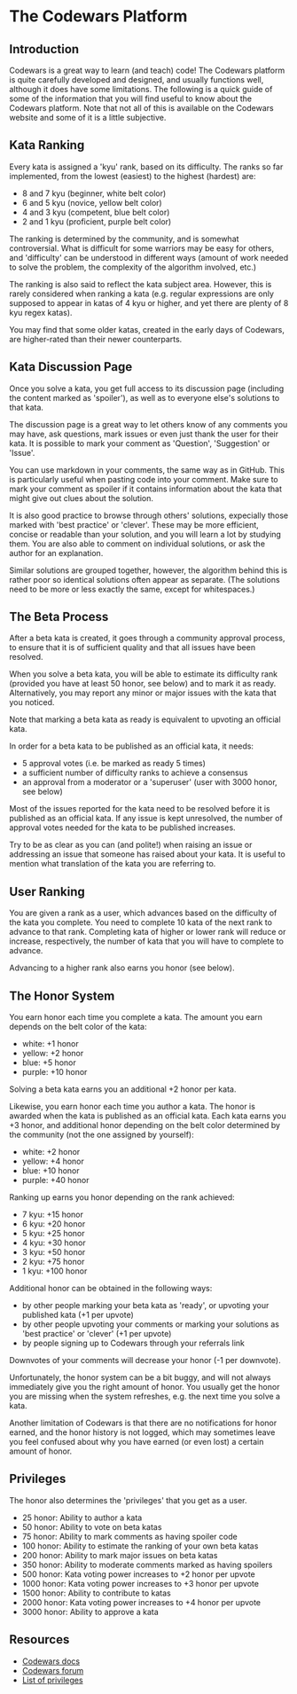 # The Codewars Platform

## Introduction

Codewars is a great way to learn (and teach) code! The Codewars platform is quite carefully developed and designed, and usually functions well, although it does have some limitations. The following is a quick guide of some of the information that you will find useful to know about the Codewars platform. Note that not all of this is available on the Codewars website and some of it is a little subjective.

## Kata Ranking

Every kata is assigned a 'kyu' rank, based on its difficulty. The ranks so far implemented, from the lowest (easiest) to the highest (hardest) are:
- 8 and 7 kyu (beginner, white belt color)
- 6 and 5 kyu (novice, yellow belt color)
- 4 and 3 kyu (competent, blue belt color)
- 2 and 1 kyu (proficient, purple belt color)

The ranking is determined by the community, and is somewhat controversial. What is difficult for some warriors may be easy for others, and 'difficulty' can be understood in different ways (amount of work needed to solve the problem, the complexity of the algorithm involved, etc.)

The ranking is also said to reflect the kata subject area. However, this is rarely considered when ranking a kata (e.g. regular expressions are only supposed to appear in katas of 4 kyu or higher, and yet there are plenty of 8 kyu regex katas).

You may find that some older katas, created in the early days of Codewars, are higher-rated than their newer counterparts.

## Kata Discussion Page

Once you solve a kata, you get full access to its discussion page (including the content marked as 'spoiler'), as well as to everyone else's solutions to that kata.

The discussion page is a great way to let others know of any comments you may have, ask questions, mark issues or even just thank the user for their kata. It is possible to mark your comment as 'Question', 'Suggestion' or 'Issue'.

You can use markdown in your comments, the same way as in GitHub. This is particularly useful when pasting code into your comment. Make sure to mark your comment as spoiler if it contains information about the kata that might give out clues about the solution.

It is also good practice to browse through others' solutions, expecially those marked with 'best practice' or 'clever'. These may be more efficient, concise or readable than your solution, and you will learn a lot by studying them. You are also able to comment on individual solutions, or ask the author for an explanation.

Similar solutions are grouped together, however, the algorithm behind this is rather poor so identical solutions often appear as separate. (The solutions need to be more or less exactly the same, except for whitespaces.)

## The Beta Process

After a beta kata is created, it goes through a community approval process, to ensure that it is of sufficient quality and that all issues have been resolved.

When you solve a beta kata, you will be able to estimate its difficulty rank (provided you have at least 50 honor, see below) and to mark it as ready. Alternatively, you may report any minor or major issues with the kata that you noticed.

Note that marking a beta kata as ready is equivalent to upvoting an official kata.

In order for a beta kata to be published as an official kata, it needs:
- 5 approval votes (i.e. be marked as ready 5 times)
- a sufficient number of difficulty ranks to achieve a consensus
- an approval from a moderator or a 'superuser' (user with 3000 honor, see below)

Most of the issues reported for the kata need to be resolved before it is published as an official kata. If any issue is kept unresolved, the number of approval votes needed for the kata to be published increases.

Try to be as clear as you can (and polite!) when raising an issue or addressing an issue that someone has raised about your kata. It is useful to mention what translation of the kata you are referring to.

## User Ranking

You are given a rank as a user, which advances based on the difficulty of the kata you complete. You need to complete 10 kata of the next rank to advance to that rank. Completing kata of higher or lower rank will reduce or increase, respectively, the number of kata that you will have to complete to advance.

Advancing to a higher rank also earns you honor (see below).

## The Honor System

You earn honor each time you complete a kata. The amount you earn depends on the belt color of the kata:
- white: +1 honor
- yellow: +2 honor
- blue: +5 honor
- purple: +10 honor

Solving a beta kata earns you an additional +2 honor per kata.

Likewise, you earn honor each time you author a kata. The honor is awarded when the kata is published as an official kata. Each kata earns you +3 honor, and additional honor depending on the belt color determined by the community (not the one assigned by yourself):
- white: +2 honor
- yellow: +4 honor
- blue: +10 honor
- purple: +40 honor

Ranking up earns you honor depending on the rank achieved:
- 7 kyu: +15 honor
- 6 kyu: +20 honor
- 5 kyu: +25 honor
- 4 kyu: +30 honor
- 3 kyu: +50 honor
- 2 kyu: +75 honor
- 1 kyu: +100 honor

Additional honor can be obtained in the following ways:
- by other people marking your beta kata as 'ready', or upvoting your published kata (+1 per upvote)
- by other people upvoting your comments or marking your solutions as 'best practice' or 'clever' (+1 per upvote)
- by people signing up to Codewars through your referrals link

Downvotes of your comments will decrease your honor (-1 per downvote).

Unfortunately, the honor system can be a bit buggy, and will not always immediately give you the right amount of honor. You usually get the honor you are missing when the system refreshes, e.g. the next time you solve a kata. 

Another limitation of Codewars is that there are no notifications for honor earned, and the honor history is not logged, which may sometimes leave you feel confused about why you have earned (or even lost) a certain amount of honor.

## Privileges

The honor also determines the 'privileges' that you get as a user.

- 25 honor: Ability to author a kata
- 50 honor: Ability to vote on beta katas
- 75 honor: Ability to mark comments as having spoiler code
- 100 honor: Ability to estimate the ranking of your own beta katas
- 200 honor: Ability to mark major issues on beta katas
- 350 honor: Ability to moderate comments marked as having spoilers
- 500 honor: Kata voting power increases to +2 honor per upvote
- 1000 honor: Kata voting power increases to +3 honor per upvote
- 1500 honor: Ability to contribute to katas
- 2000 honor: Kata voting power increases to +4 honor per upvote
- 3000 honor: Ability to approve a kata

## Resources

- [Codewars docs](https://www.codewars.com/docs/ranking-and-honor-1)
- [Codewars forum](https://www.codewars.com/topics)
- [List of privileges](http://blog.markpearl.co.za/CodeWars-Privileges-Unlock)

